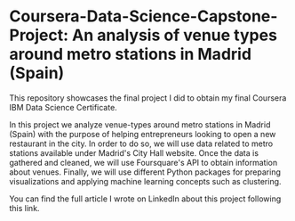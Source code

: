 # Coursera-Data-Science-Capstone-Project: An analysis of venue types around metro stations in Madrid (Spain)
This repository showcases the final project I did to obtain my final Coursera IBM Data Science Certificate.

In this project we analyze venue-types around metro stations in Madrid (Spain) with the purpose of helping entrepreneurs looking to open a new restaurant in the city. In order to do so, we will use data related to metro stations available under Madrid's City Hall website. Once the data is gathered and cleaned, we will use Foursquare's API to obtain information about venues. Finally, we will use different Python packages for preparing visualizations and applying machine learning concepts such as clustering.

You can find the full article I wrote on LinkedIn about this project following this link.
